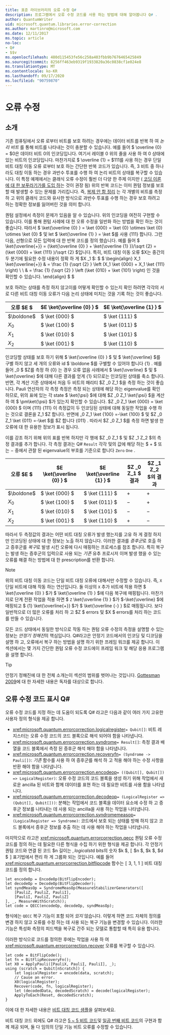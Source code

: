 ```yaml
---
title: 표준 라이브러리의 오류 수정 Q#
description: 프로그램에서 오류 수정 코드를 사용 하는 방법에 대해 알아봅니다 Q# .
author: QuantumWriter
uid: microsoft.quantum.libraries.error-correction
ms.author: martinro@microsoft.com
ms.date: 12/11/2017
ms.topic: article
no-loc:
- Q#
- $$v
ms.openlocfilehash: 480d115453fe56c258a403fbb9b7676465425849
ms.sourcegitcommit: 8256ff463eb9319f1933820a36c0838cf1e024e8
ms.translationtype: MT
ms.contentlocale: ko-KR
ms.lasthandoff: 09/17/2020
ms.locfileid: "90759870"
---
```

# <a name="error-correction"></a>오류 수정 #

## <a name="introduction"></a>소개 ##

기존 컴퓨팅에서 오류 로부터 비트를 보호 하려는 경우에는 데이터 비트를 반복 하 여 *논리 비트* 를 통해 비트를 나타내는 것이 충분할 수 있습니다.
예를 들어 $ \overline {0} = $0은 데이터 비트 0의 인코딩입니다. 여기서 레이블 0 위의 줄을 사용 하 여 0 상태에 있는 비트의 인코딩입니다.
마찬가지로 $ \overline {1} = $111를 사용 하는 경우 단일 비트 대칭 이동 오류 로부터 보호 하는 간단한 반복 코드가 있습니다.
즉, 3 비트 중 하나라도 대칭 이동 하는 경우 과반수 투표를 수행 하 여 논리 비트의 상태를 복구할 수 있습니다.
이 특정 예제에서는 클래식 오류 수정이 훨씬 더 다양 한 주제 이지만 ( [코딩 이론에 대 한 보푸라기가를 도입 하](https://www.springer.com/us/book/9783540641339)는 것이 권장 됨) 위의 반복 코드는 이미 퀀텀 정보를 보호할 때 발생할 수 있는 문제를 가리킵니다.
즉, [복제 안 함 정리](xref:microsoft.quantum.concepts.pauli#the-no-cloning-theorem) 는 각 개별의 비트를 측정 하 고 위의 클래식 코드와 유사한 방식으로 과반수 투표를 수행 하는 경우 보호 하려고 하는 정확한 정보를 잃어버린 것을 의미 합니다.

퀀텀 설정에서 측정이 문제가 있음을 알 수 있습니다. 위의 인코딩을 여전히 구현할 수 있습니다.
이를 통해 퀀텀 사례에 대 한 오류 수정을 일반화 하는 방법을 확인 하는 것이 좋습니다.
따라서 $ \ket{\overline {0} } = \ket {000} = \ket {0} \otimes \ket {0} \otimes \ket {0} $ 및 let $ \ket{\overline {1} } = \ket $를 사용 {111} 합니다.
그런 다음, 선형으로 모든 입력에 대 한 반복 코드를 정의 했습니다. 예를 들어 $ \ket{\overline{+}} = (\ket{\overline {0} } + \ket{\overline {1} })/\sqrt {2} = (\ket {000} + \ket {111} )/\sqrt {2} $입니다.
특히, 비트 대칭 이동 오류 $X는 중간의 두 분기에 필요한 수정 내용이 정확 하 게 $X _1 $: $ $ \begin{align} X_1 \ket{\overline{+}} & = \frac {1} {\sqrt {2} } \left (X_1 \ket {000} + X_1 \ket {111} \right) \\ \\ & = \frac {1} {\sqrt {2} } \left (\ket {010} + \ket {101} \right) 인 것을 확인할 수 있습니다.
\end{align} $ $

보호 하려는 상태를 측정 하지 않고이를 어떻게 확인할 수 있는지 확인 하려면 각각의 서로 다른 비트 대칭 이동 오류가 다음 논리 상태에 미치는 것을 기록 하는 것이 좋습니다.

| 오류 $E $ | $E \ket{\overline {0} } $ | $E \ket{\overline {1} } $ |
| --- | --- | --- |
| $\boldone$ | $ \ket {000} $ | $ \ket {111} $ |
| $X_0$ | $ \ket {100} $ | $ \ket {011} $ |
| $X_1$ | $ \ket {010} $ | $ \ket {101} $ |
| $X_2$ | $ \ket {001} $ | $ \ket {110} $ |

인코딩할 상태를 보호 하기 위해 $ \ket{\overline {0} } $ 및 $ \ket{\overline} $를 구별 하지 않고 세 개의 오류와 id $ \boldone $를 구별할 수 있어야 합니다 {1} .
예를 들어 _0 $ $Z를 측정 하 {0} 는 경우 오류 없음 사례에서 $ \ket{\overline} $ 및 $ \ket{\overline} $에 대해 다른 결과를 얻게 {1} 되므로는 인코딩된 상태를 축소 합니다.
반면, 각 계산 기준 상태에서 처음 두 비트의 패리티 $Z _0 Z_1 $을 측정 하는 것이 좋습니다.
Pauli 연산자의 각 측정 측정은 측정 되는 상태에 해당 하는 eigenvalue를 확인 하므로, 위의 표에 있는 각 state $ \ket{\psi} $에 대해 $Z _0 Z_1 \ket{\psi} $을 계산 하 여 $ \pm\ket{\psi} $가 있는지 확인할 수 있습니다.
$Z _0 Z_1 \ket {000} = \ket {000} $ 이며 {111} {111} 이 측정값이 두 인코딩된 상태에 대해 동일한 작업을 수행 하는 것으로 결론을 Z_1 $Z 합니다.
반면에 _0 Z_1 \ket {100} =-\ket {100} $ 및 $Z _0 Z_1 \ket {011} =-\ket $를 $Z 합니다 {011} . 따라서 $Z _0 Z_1 $를 측정 하면 발생 한 오류에 대 한 유용한 정보가 표시 됩니다.

이를 강조 하기 위해 위의 표를 반복 하지만 각 행에 $Z _0 Z_1 $ 및 $Z _1 Z_2 $의 측정 결과를 추가 합니다.
각 측정 결과는 Q# `Result` 각각 및의 값에 해당 하는 $ + $ 또는 $-$ 중에서 관찰 된 eigenvalue의 부호를 기준으로 합니다 `Zero` `One` .

| 오류 $E $ | $E \ket{\overline {0} } $ | $E \ket{\overline {1} } $ | $Z _0 Z_1 $ 결과 | $Z _1 Z_2 $의 결과 |
| --- | --- | --- | --- | --- |
| $\boldone$ | $ \ket {000} $ | $ \ket {111} $ | $+$ | $+$ |
| $X_0$ | $ \ket {100} $ | $ \ket {011} $ | $-$ | $+$ |
| $X_1$ | $ \ket {010} $ | $ \ket {101} $ | $-$ | $-$ |
| $X_2$ | $ \ket {001} $ | $ \ket {110} $ | $+$ | $-$ |

따라서 두 측정값의 결과는 어떤 비트 대칭 오류가 발생 했는지를 고유 하 게 결정 하지만 인코딩된 상태에 대 한 정보는 노출 하지 않습니다.
이러한 결과를 *증후군*로 호출 하 고 증후군를 *복구*로 발생 시킨 오류에 다시 매핑하는 프로세스를 참조 합니다.
특히 복구는 발생 하는 증후군의 입력으로 사용 되는 *기존* 유추 프로시저 이며 발생 했을 수 있는 오류를 해결 하는 방법에 대 한 prescription를 반환 합니다.

> [!NOTE]
> 위의 비트 대칭 이동 코드는 단일 비트 대칭 오류에 대해서만 수정할 수 있습니다. 즉, `X` 단일 비트에 대해 작동 하는 연산입니다.
> 둘 이상의 `X` 추가 비트에 적용 하면 $ \ket{\overline {0} } $가 $ \ket{\overline {1} } $에 다음 복구에 매핑됩니다.
> 마찬가지로 단계 전환 작업을 적용 하면 $ `Z` \ket{\overline {1} } $가 $-\ket{\overline} $에 매핑되고 $ {1} \ket{\overline{+}} $가 $ \ket{\overline {-} } $로 매핑됩니다.
> 보다 일반적으로 더 많은 오류를 처리 하 고 $Z $ errors 및 $X $ errors를 처리 하는 코드를 만들 수 있습니다.

모든 코드 상태에서 동일한 방식으로 작동 하는 퀀텀 오류 수정의 측정을 설명할 수 있는 정보는 *안정기 정해진*의 핵심입니다.
Q#라고은 안정기 코드에서의 인코딩 및 디코딩을 설명 하 고, 오류에서 복구 하는 방법을 설명 하기 위한 프레임 워크를 제공 합니다.
이 섹션에서는 몇 가지 간단한 퀀텀 오류 수정 코드에이 프레임 워크 및 해당 응용 프로그램을 설명 합니다.

> [!TIP]
> 안정기 정해진에 대 한 전체 소개는이 섹션의 범위를 벗어나는 것입니다.
> [Gottesman 2009](https://arxiv.org/abs/0904.2557)에 대 한 자세한 내용은 독자를 대상으로 합니다.

## <a name="representing-error-correcting-codes-in-no-locq"></a>오류 수정 코드 표시 Q# ##

오류 수정 코드를 지정 하는 데 도움이 되도록 Q# 라고은 다음과 같이 여러 가지 고유한 사용자 정의 형식을 제공 합니다.

- <xref:microsoft.quantum.errorcorrection.logicalregister>`= Qubit[]`: 비트 레지스터는 오류 수정 코드의 코드 블록으로 해석 되어야 함을 나타냅니다.
- <xref:microsoft.quantum.errorcorrection.syndrome>`= Result[]`: 측정 결과 배열을 코드 블록에서 측정 된 증후군 해석 해야 함을 나타냅니다.
- <xref:microsoft.quantum.errorcorrection.recoveryfn>`= (Syndrome -> Pauli[])`: *기존* 함수를 사용 하 여 증후군를 해석 하 고 적용 해야 하는 수정 사항을 반환 해야 함을 나타냅니다.
- <xref:microsoft.quantum.errorcorrection.encodeop>`= ((Qubit[], Qubit[]) => LogicalRegister)`: 오류 수정 코드의 코드 블록을 생성 하기 위해 작업에서 새로운 ancilla 된 비트와 함께 데이터를 표현 하는 데 필요한 비트를 사용 함을 나타냅니다.
- <xref:microsoft.quantum.errorcorrection.decodeop>`= (LogicalRegister => (Qubit[], Qubit[]))`: 분해는 작업에서 코드 블록을 데이터 요소에 수정 하 고 증후군 정보를 나타내는 데 사용 되는 ancilla을 사용 하는 작업을 나타냅니다.
- <xref:microsoft.quantum.errorcorrection.syndromemeasop>`= (LogicalRegister => Syndrome)`: 코드에서 보호 되는 상태를 방해 하지 않고 코드 블록에서 증후군 정보를 추출 하는 데 사용 해야 하는 작업을 나타냅니다.

마지막으로 라고은 <xref:microsoft.quantum.errorcorrection.qecc> 퀀텀 오류 수정 코드를 정의 하는 데 필요한 다른 형식을 수집 하기 위한 형식을 제공 합니다. 각 안정기 퀀텀 코드와 연결 된 코드 $n 길이는 $, logical st$d bits의 숫자 $k $, ⟦ $n $, $k $, $d $ ⟧ 표기법에서 편리 하 게 그룹화 되는 것입니다. 예를 들어 <xref:microsoft.quantum.errorcorrection.bitflipcode> 함수는 ⟦ 3, 1, 1 ⟧ 비트 대칭 코드를 정의 합니다.

```qsharp
let encodeOp = EncodeOp(BitFlipEncoder);
let decodeOp = DecodeOp(BitFlipDecoder);
let syndMeasOp = SyndromeMeasOp(MeasureStabilizerGenerators([
    [PauliZ, PauliZ, PauliI],
    [PauliI, PauliZ, PauliZ]
], _, MeasureWithScratch));
let code = QECC(encodeOp, decodeOp, syndMeasOp);
```

형식에는 `QECC` 복구 기능이 포함 되어 *있지* 않습니다.
이렇게 하면 코드 자체의 정의를 변경 하지 않고 오류를 수정 하는 데 사용 되는 복구 기능을 변경할 수 있습니다. 이러한 기능은 특성화 측정의 피드백을 복구로 간주 되는 모델로 통합할 때 특히 유용 합니다.

이러한 방식으로 코드를 정의한 후에는 작업을 사용 하 여 <xref:microsoft.quantum.errorcorrection.recover> 오류를 복구할 수 있습니다.

```qsharp
let code = BitFlipCode();
let fn = BitFlipRecoveryFn();
let X0 = ApplyPauli([PauliX, PauliI, PauliI], _);
using (scratch = Qubit[nScratch]) {
    let logicalRegister = encode(data, scratch);
    // Cause an error.
    X0(logicalRegister);
    Recover(code, fn, logicalRegister);
    let (decodedData, decodedScratch) = decode(logicalRegister);
    ApplyToEach(Reset, decodedScratch);
}
```

이에 대 한 자세한 내용은 [비트 대칭 코드 샘플](https://github.com/microsoft/Quantum/tree/main/samples/error-correction/bit-flip-code)을 살펴보세요.

비트 대칭 코드 외에도 Q# 라고은 [5 ~ 5 비트 코드](https://arxiv.org/abs/quant-ph/9602019)및 [일곱 번째 비트 코드](https://arxiv.org/abs/quant-ph/9705052)의 구현과 함께 제공 되며, 둘 다 임의의 단일 기능 비트 오류를 수정할 수 있습니다.

